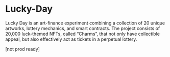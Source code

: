 # Lucky-Day

Lucky Day is an art-finance experiment combining a collection of 20 unique artworks, lottery mechanics, and smart contracts. The project consists of 20,000 luck-themed NFTs, called “Charms”, that not only have collectible appeal, but also effectively act as tickets in a perpetual lottery.

[not prod ready]

